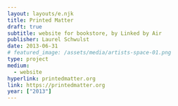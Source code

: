 ```yaml
---
layout: layouts/e.njk
title: Printed Matter
draft: true
subtitle: website for bookstore, by Linked by Air
publisher: Laurel Schwulst
date: 2013-06-31
# featured_image: /assets/media/artists-space-01.png
type: project
medium:
  - website
hyperlink: printedmatter.org
link: https://printedmatter.org
year: ["2013"]
---
```

